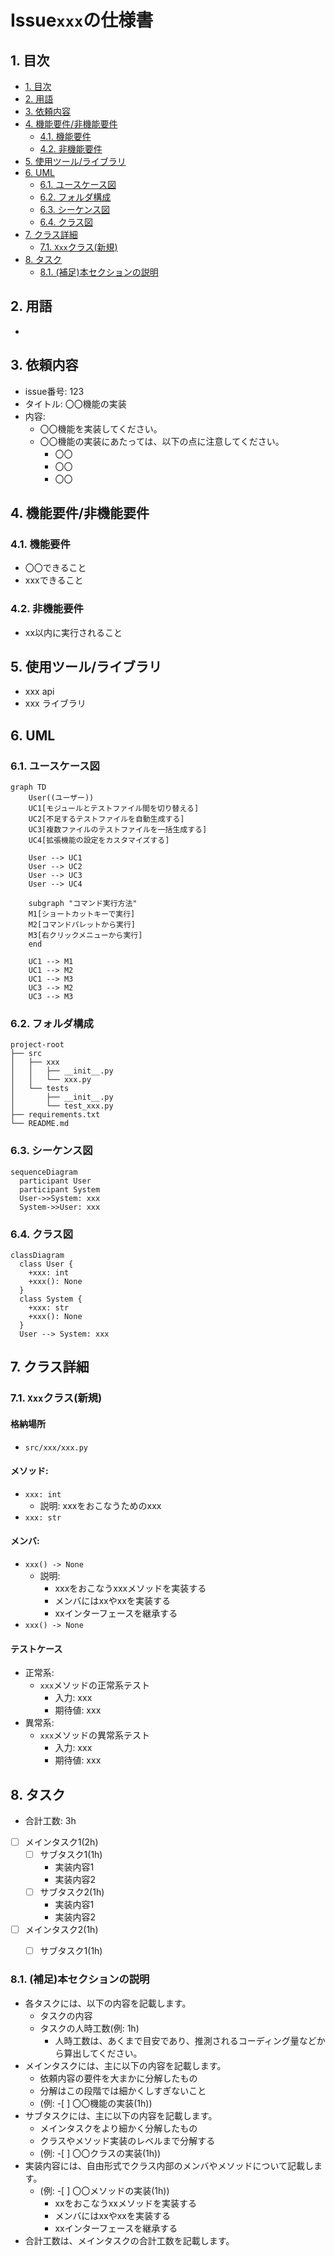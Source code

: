 # Issue`xxx`の仕様書

## 1. 目次
- [1. 目次](#1-目次)
- [2. 用語](#2-用語)
- [3. 依頼内容](#3-依頼内容)
- [4. 機能要件/非機能要件](#4-機能要件非機能要件)
  - [4.1. 機能要件](#41-機能要件)
  - [4.2. 非機能要件](#42-非機能要件)
- [5. 使用ツール/ライブラリ](#5-使用ツールライブラリ)
- [6. UML](#6-uml)
  - [6.1. ユースケース図](#61-ユースケース図)
  - [6.2. フォルダ構成](#62-フォルダ構成)
  - [6.3. シーケンス図](#63-シーケンス図)
  - [6.4. クラス図](#64-クラス図)
- [7. クラス詳細](#7-クラス詳細)
  - [7.1. `Xxx`クラス(新規)](#71-xxxクラス新規)
- [8. タスク](#8-タスク)
  - [8.1. (補足)本セクションの説明](#81-補足本セクションの説明)

## 2. 用語
-  

## 3. 依頼内容
- issue番号: 123
- タイトル: 〇〇機能の実装
- 内容: 
  - 〇〇機能を実装してください。
  - 〇〇機能の実装にあたっては、以下の点に注意してください。
    - 〇〇
    - 〇〇
    - 〇〇

## 4. 機能要件/非機能要件
### 4.1. 機能要件
- 〇〇できること
- xxxできること
### 4.2. 非機能要件
- xx以内に実行されること

## 5. 使用ツール/ライブラリ
- xxx api
- xxx ライブラリ


## 6. UML
### 6.1. ユースケース図
```mermaid
graph TD
    User((ユーザー))
    UC1[モジュールとテストファイル間を切り替える]
    UC2[不足するテストファイルを自動生成する]
    UC3[複数ファイルのテストファイルを一括生成する]
    UC4[拡張機能の設定をカスタマイズする]
    
    User --> UC1
    User --> UC2
    User --> UC3
    User --> UC4
    
    subgraph "コマンド実行方法"
    M1[ショートカットキーで実行]
    M2[コマンドパレットから実行]
    M3[右クリックメニューから実行]
    end
    
    UC1 --> M1
    UC1 --> M2
    UC1 --> M3
    UC3 --> M2
    UC3 --> M3
```

### 6.2. フォルダ構成
```plaintext
project-root
├── src
│   ├── xxx
│   │   ├── __init__.py
│   │   └── xxx.py
│   └── tests
│       ├── __init__.py
│       └── test_xxx.py
├── requirements.txt
└── README.md
```

### 6.3. シーケンス図
```mermaid
sequenceDiagram
  participant User
  participant System
  User->>System: xxx
  System->>User: xxx
```
### 6.4. クラス図
```mermaid
classDiagram
  class User {
    +xxx: int
    +xxx(): None
  }
  class System {
    +xxx: str
    +xxx(): None
  }
  User --> System: xxx
```

## 7. クラス詳細
### 7.1. `Xxx`クラス(新規)
#### 格納場所
- `src/xxx/xxx.py`
#### メソッド: 
- `xxx: int`
  - 説明: xxxをおこなうためのxxx
- `xxx: str`

#### メンバ:
- `xxx() -> None`
  - 説明: 
    - xxxをおこなうxxxメソッドを実装する
    - メンバにはxxやxxを実装する
    - xxインターフェースを継承する
- `xxx() -> None`

#### テストケース
- 正常系:
  - `xxx`メソッドの正常系テスト
    - 入力: xxx
    - 期待値: xxx
- 異常系:
  - `xxx`メソッドの異常系テスト
    - 入力: xxx
    - 期待値: xxx


## 8. タスク
- 合計工数: 3h
- [ ] メインタスク1(2h)
  - [ ] サブタスク1(1h)
    - 実装内容1
    - 実装内容2
  - [ ] サブタスク2(1h)
    - 実装内容1
    - 実装内容2
- [ ] メインタスク2(1h)
  - [ ] サブタスク1(1h)


### 8.1. (補足)本セクションの説明
- 各タスクには、以下の内容を記載します。
  - タスクの内容
  - タスクの人時工数(例: 1h)
    - 人時工数は、あくまで目安であり、推測されるコーディング量などから算出してください。 
- メインタスクには、主に以下の内容を記載します。
  - 依頼内容の要件を大まかに分解したもの
  - 分解はこの段階では細かくしすぎないこと
  - (例: -[ ] 〇〇機能の実装(1h))
- サブタスクには、主に以下の内容を記載します。
  - メインタスクをより細かく分解したもの
  - クラスやメソッド実装のレベルまで分解する
  - (例: -[ ] 〇〇クラスの実装(1h))
- 実装内容には、自由形式でクラス内部のメンバやメソッドについて記載します。
  - (例: -[ ] 〇〇メソッドの実装(1h))
    - xxをおこなうxxメソッドを実装する
    - メンバにはxxやxxを実装する
    - xxインターフェースを継承する
- 合計工数は、メインタスクの合計工数を記載します。



